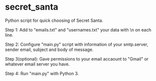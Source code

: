 # secret_santa
Python script for quick choosing of Secret Santa.

Step 1:
  Add to "emails.txt" and "usernames.txt" your data with \n on each line.
  
Step 2:
  Configure "main.py" script with information of your smtp.server, sender email, subject and body of message.
  
Step 3(optional):
  Gave permissions to your email accaount to "Gmail" or whatever email server you have.
 
Step 4:
  Run "main.py" with Python 3.
